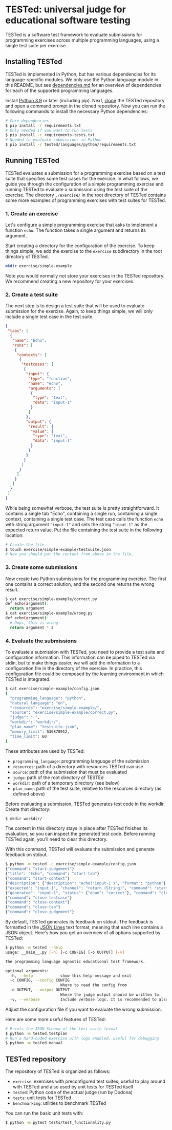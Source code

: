 # TESTed: universal judge for educational software testing

TESTed is a software test framework to evaluate submissions for programming exercises across multiple programming languages, using a single test suite per exercise.

## Installing TESTed

TESTed is implemented in Python, but has various dependencies for its language-specific modules.
We only use the Python language module in this README, but see [dependencies.md](./dependencies.md) for an overview of dependencies for each of the supported programming languages.

Install [Python 3.9](https://www.python.org/downloads/) or later (including pip).
Next, [clone](https://github.com/git-guides/git-clone) the TESTed repository and open a command prompt in the cloned repository.
Now you can run the following commands to install the necessary Python dependencies:

```bash
# Core dependencies
$ pip install -r requirements.txt
# Only needed if you want to run tests
$ pip install -r requirements-tests.txt
# Needed to evaluate submissions in Python
$ pip install -r tested/languages/python/requirements.txt
```

## Running TESTed

TESTed evaluates a submission for a programming exercise based on a test suite that specifies some test cases for the exercise.
In what follows, we guide you through the configuration of a simple programming exercise and running TESTed to evaluate a submission using the test suite of the exercise.
The directory `./exercise/` in the root directory of TESTed contains some more examples of programming exercises with test suites for TESTed.

### 1. Create an exercise

Let's configure a simple programming exercise that asks to implement a function `echo`.
The function takes a single argument and returns its argument.

Start creating a directory for the configuration of the exercise.
To keep things simple, we add the exercise to the `exercise` subdirectory in the root directory of TESTed.

```bash
mkdir exercise/simple-example
```

Note you would normally not store your exercises in the TESTed repository.
We recommend creating a new repository for your exercises.

### 2. Create a test suite

The next step is to design a test suite that will be used to evaluate submission for the exercise.
Again, to keep things simple, we will only include a single test case in the test suite.

```json
{
 "tabs": [
  {
   "name": "Echo",
   "runs": [
    {
     "contexts": [
      {
       "testcases": [
        {
         "input": {
          "type": "function",
          "name": "echo",
          "arguments": [
           {
            "type": "text",
            "data": "input-1"
           }
          ]
         },
         "output": {
          "result": {
           "value": {
            "type": "text",
            "data": "input-1"
           }
          }
         }
        }
       ]
      }
     ]
    }
   ]
  }
 ]
}
```

While being somewhat verbose, the test suite is pretty straightforward.
It contains a single tab "Echo", containing a single run, containing a single context, containing a single test case.
The test case calls the function `echo` with string argument `"input-1"` and sets the string `"input-1"` as the expected return value.
Put the file containing the test suite in the following location:

```bash
# Create the file
$ touch exercise/simple-example/testsuite.json
# Now you should put the content from above in the file.
```

### 3. Create some submissions

Now create two Python submissions for the programming exercise.
The first one contains a correct solution, and the second one returns the wrong result.

```bash
$ cat exercise/simple-example/correct.py
def echo(argument):
  return argument
$ cat exercise/simple-example/wrong.py
def echo(argument):
  # Oops, this is wrong.
  return argument * 2
```

### 4. Evaluate the submissions

To evaluate a submission with TESTed, you need to provide a test suite and configuration information.
This information can be piped to TESTed via stdin, but to make things easier, we will add the information to a configuration file in the directory of the exercise.
In practice, this configuration file could be composed by the learning environment in which TESTed is integrated.

```bash
$ cat exercise/simple-example/config.json
{
  "programming_language": "python",
  "natural_language": "en",
  "resources": "exercise/simple-example/",
  "source": "exercise/simple-example/correct.py",
  "judge": ".",
  "workdir": "workdir/",
  "plan_name": "testsuite.json",
  "memory_limit": 536870912,
  "time_limit": 60
}
```

These attributes are used by TESTed:

- `programming_language`: programming language of the submission
- `resources`: path of a directory with resources TESTed can use
- `source`: path of the submission that must be evaluated
- `judge`: path of the root directory of TESTEd
- `workdir`: path of a temporary directory (see below)
- `plan_name`: path of the test suite, relative to the resources directory (as defined above)

Before evaluating a submission, TESTed generates test code in the workdir.
Create that directory:

```bash
$ mkdir workdir/
```

The content in this directory stays in place after TESTed finishes its evaluation, so you can inspect the generated test code.
Before running TESTed again, you'll need to clear this directory.

With this command, TESTed will evaluate the submission and generate feedback on stdout.

```bash
$ python -m tested -c exercise/simple-example/config.json
{"command": "start-judgement"}
{"title": "Echo", "command": "start-tab"}
{"command": "start-context"}
{"description": {"description": "echo('input-1')", "format": "python"}, "command": "start-testcase"}
{"expected": "input-1", "channel": "return (String)", "command": "start-test"}
{"generated": "input-1", "status": {"enum": "correct"}, "command": "close-test"}
{"command": "close-testcase"}
{"command": "close-context"}
{"command": "close-tab"}
{"command": "close-judgement"}
```
By default, TESTed generates its feedback on stdout. The feedback is formatted in the [JSON Lines](https://jsonlines.org/) text format, meaning that each line contains a JSON object. Here's how you get an overview of all options supported by TESTed:

```bash
$ python -m tested --help
usage: __main__.py [-h] [-c CONFIG] [-o OUTPUT] [-v]

The programming language agnostic educational test framework.

optional arguments:
  -h, --help            show this help message and exit
  -c CONFIG, --config CONFIG
                        Where to read the config from
  -o OUTPUT, --output OUTPUT
                        Where the judge output should be written to.
  -v, --verbose         Include verbose logs. It is recommended to also use -o in this case.
```

Adjust the configuration file if you want to evaluate the wrong submission.

Here are some more useful features of TESTed:

```bash
# Prints the JSON Schema of the test suite format
$ python -m tested.testplan
# Run a hard-coded exercise with logs enabled, useful for debugging
$ python -m tested.manual
```

## TESTed repository

The repository of TESTed is organized as follows:

- `exercise`: exercises with preconfigured test suites; useful to play around with TESTed and also used by unit tests for TESTed itself
- `tested`: Python code of the actual judge (run by Dodona)
- `tests`: unit tests for TESTed
- `benchmarking`: utilities to benchmark TESTed

You can run the basic unit tests with:

```bash
$ python -m pytest tests/test_functionality.py
```
